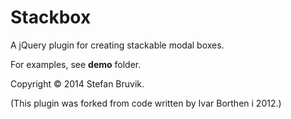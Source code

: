 Stackbox
========

A jQuery plugin for creating stackable modal boxes.

For examples, see **demo** folder.

Copyright © 2014 Stefan Bruvik.

(This plugin was forked from code written by Ivar Borthen i 2012.)
